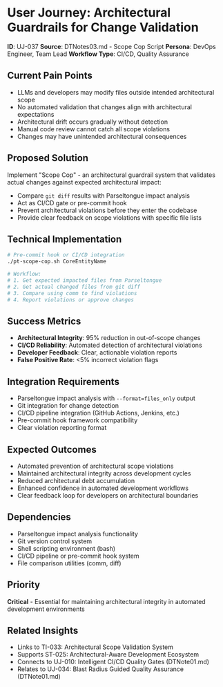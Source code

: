 # User Journey: Architectural Guardrails for Change Validation

**ID**: UJ-037
**Source**: DTNotes03.md - Scope Cop Script
**Persona**: DevOps Engineer, Team Lead
**Workflow Type**: CI/CD, Quality Assurance

## Current Pain Points
- LLMs and developers may modify files outside intended architectural scope
- No automated validation that changes align with architectural expectations
- Architectural drift occurs gradually without detection
- Manual code review cannot catch all scope violations
- Changes may have unintended architectural consequences

## Proposed Solution
Implement "Scope Cop" - an architectural guardrail system that validates actual changes against expected architectural impact:

- Compare `git diff` results with Parseltongue impact analysis
- Act as CI/CD gate or pre-commit hook
- Prevent architectural violations before they enter the codebase
- Provide clear feedback on scope violations with specific file lists

## Technical Implementation
```bash
# Pre-commit hook or CI/CD integration
./pt-scope-cop.sh CoreEntityName

# Workflow:
# 1. Get expected impacted files from Parseltongue
# 2. Get actual changed files from git diff
# 3. Compare using comm to find violations
# 4. Report violations or approve changes
```

## Success Metrics
- **Architectural Integrity**: 95% reduction in out-of-scope changes
- **CI/CD Reliability**: Automated detection of architectural violations
- **Developer Feedback**: Clear, actionable violation reports
- **False Positive Rate**: <5% incorrect violation flags

## Integration Requirements
- Parseltongue impact analysis with `--format=files_only` output
- Git integration for change detection
- CI/CD pipeline integration (GitHub Actions, Jenkins, etc.)
- Pre-commit hook framework compatibility
- Clear violation reporting format

## Expected Outcomes
- Automated prevention of architectural scope violations
- Maintained architectural integrity across development cycles
- Reduced architectural debt accumulation
- Enhanced confidence in automated development workflows
- Clear feedback loop for developers on architectural boundaries

## Dependencies
- Parseltongue impact analysis functionality
- Git version control system
- Shell scripting environment (bash)
- CI/CD pipeline or pre-commit hook system
- File comparison utilities (comm, diff)

## Priority
**Critical** - Essential for maintaining architectural integrity in automated development environments

## Related Insights
- Links to TI-033: Architectural Scope Validation System
- Supports ST-025: Architectural-Aware Development Ecosystem
- Connects to UJ-010: Intelligent CI/CD Quality Gates (DTNote01.md)
- Relates to UJ-034: Blast Radius Guided Quality Assurance (DTNote01.md)